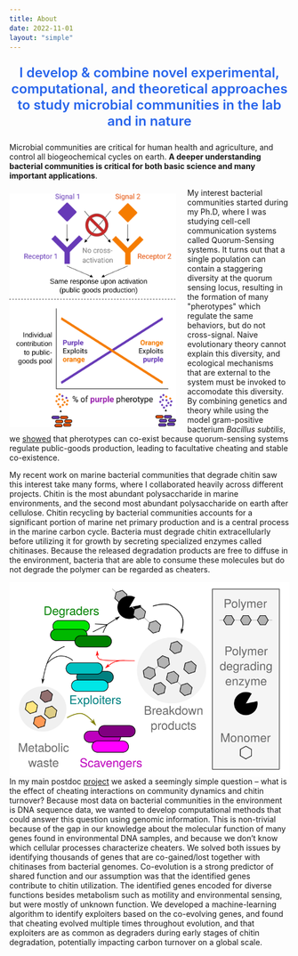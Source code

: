 ```yaml
---
title: About
date: 2022-11-01
layout: "simple"
---
```


<div style="text-align: center; font-size: 1.5rem; font-weight: 600; padding-left: 0px; padding-right: 0px; max-width: 50rem; margin: 0 auto">
<p style="color: rgb(37, 99, 235);">I develop & combine novel experimental, computational, and theoretical approaches to study microbial communities in the lab and in nature</p>
</div>

Microbial communities are critical for human health and agriculture, and control all
biogeochemical cycles on earth. **A deeper understanding bacterial communities is critical for
both basic science and many important applications**.

<img align="left" src="qs.svg" width="300" style="padding-right: 20px; padding-top: 10px; margin-top: 0px; margin-bottom: 5px">

My interest bacterial communities started during my Ph.D, where I was studying cell-cell communication systems called 
Quorum-Sensing systems. It turns out that a single population can contain a staggering diversity at the
quorum sensing locus, resulting in the formation of many "pherotypes" which regulate the same behaviors, but do not
cross-signal. Naive evolutionary theory cannot explain this diversity, and ecological mechanisms that are external
to the system must be invoked to accomodate this diversity. By combining genetics and theory while using the model 
gram-positive bacterium _Bacillus subtilis_, we [showed](https://www.pnas.org/doi/full/10.1073/pnas.1520615113) 
that pherotypes can co-exist because quorum-sensing systems regulate public-goods production, leading to 
facultative cheating and stable co-existence.

My recent work on marine bacterial communities that degrade chitin saw this interest take many forms,
where I collaborated heavily across different projects. Chitin is the most abundant polysaccharide in marine environments, and the second most abundant polysaccharide on earth after cellulose. Chitin recycling by
bacterial communities accounts for a significant portion of marine net primary production and is a central
process in the marine carbon cycle. Bacteria must degrade chitin extracellularly before utilizing it for growth
by secreting specialized enzymes called chitinases. Because the released degradation products are free to
diffuse in the environment, bacteria that are able to consume these molecules but do not degrade the
polymer can be regarded as cheaters.

<img align="right" src="trophic.svg">

In my main postdoc [project](https://www.science.org/doi/full/10.1126/sciadv.abi4717) we asked a seemingly simple question – what is the effect
of cheating interactions on community dynamics and chitin turnover? Because most data on bacterial
communities in the environment is DNA sequence data, we wanted to develop computational methods that
could answer this question using genomic information. This is non-trivial because of the gap in our
knowledge about the molecular function of many genes found in environmental DNA samples, and because
we don’t know which cellular processes characterize cheaters. We solved both issues by identifying
thousands of genes that are co-gained/lost together with chitinases from bacterial genomes. Co-evolution is
a strong predictor of shared function and our assumption was that the identified genes contribute to chitin
utilization. The identified genes encoded for diverse functions besides metabolism such as motility and
environmental sensing, but were mostly of unknown function. We developed a machine-learning algorithm
to identify exploiters based on the co-evolving genes, and found that cheating evolved multiple times
throughout evolution, and that exploiters are as common as degraders during early stages of chitin
degradation, potentially impacting carbon turnover on a global scale.
